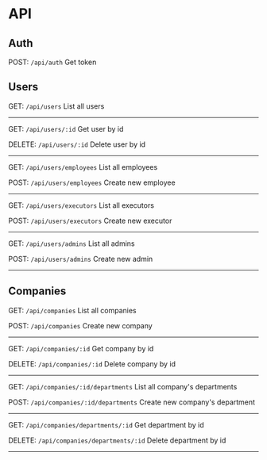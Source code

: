 # API

## Auth

 POST:         `/api/auth`                 Get token

## Users

 GET:          `/api/users`            	List all users

---

 GET:          `/api/users/:id`        	Get user by id

 DELETE:       `/api/users/:id`        	Delete user by id

---

 GET:          `/api/users/employees`  	List all employees

 POST:         `/api/users/employees`  	Create new employee

---

 GET:          `/api/users/executors`  	List all executors

 POST:         `/api/users/executors`  	Create new executor

---

 GET:          `/api/users/admins`     	List all admins

 POST:         `/api/users/admins`     	Create new admin

---

## Companies

 GET:          `/api/companies`                        List all companies

 POST:         `/api/companies`                        Create new company

---

 GET:          `/api/companies/:id`                    Get company by id

 DELETE:       `/api/companies/:id`                    Delete company by id

---

 GET:          `/api/companies/:id/departments`        List all company's departments

 POST:         `/api/companies/:id/departments`        Create new company's department

---

 GET:          `/api/companies/departments/:id`        Get department by id

 DELETE:       `/api/companies/departments/:id`        Delete department by id

---


